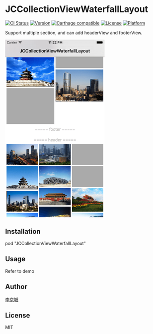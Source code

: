 # JCCollectionViewWaterfallLayout

[![CI Status](http://img.shields.io/travis/lijingcheng/JCCollectionViewWaterfallLayout.svg?style=flat)](https://travis-ci.org/lijingcheng/JCCollectionViewWaterfallLayout)
[![Version](https://img.shields.io/cocoapods/v/JCCollectionViewWaterfallLayout.svg?style=flat)](http://cocoapods.org/pods/JCCollectionViewWaterfallLayout)
[![Carthage compatible](https://img.shields.io/badge/Carthage-compatible-4BC51D.svg?style=flat)](https://github.com/Carthage/Carthage)
[![License](https://img.shields.io/cocoapods/l/JCCollectionViewWaterfallLayout.svg?style=flat)](http://cocoapods.org/pods/JCCollectionViewWaterfallLayout)
[![Platform](https://img.shields.io/cocoapods/p/JCCollectionViewWaterfallLayout.svg?style=flat)](http://cocoapods.org/pods/JCCollectionViewWaterfallLayout)

Support multiple section, and can add headerView and footerView.

<img width="320" src="./ScreenShot.png"> 

## Installation

pod "JCCollectionViewWaterfallLayout"

## Usage

Refer to demo

## Author

[李京城](http://lijingcheng.github.io)

## License

MIT

